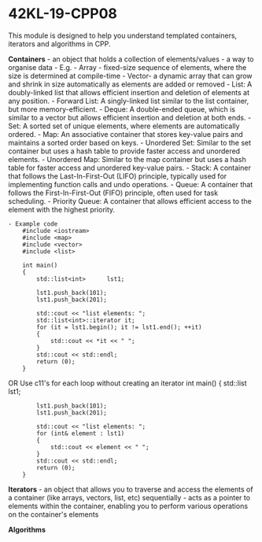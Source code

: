 # 42KL-19-CPP08

This module is designed to help you understand templated containers, iterators and algorithms in CPP.

**Containers**
	- an object that holds a collection of elements/values
	- a way to organise data
	- E.g.
		- Array - fixed-size sequence of elements, where the size is determined at compile-time
		- Vector- a dynamic array that can grow and shrink in size automatically as elements are
					added or removed
		- List: A doubly-linked list that allows efficient insertion and deletion of elements at any position.
		- Forward List: A singly-linked list similar to the list container, but more memory-efficient.
		- Deque: A double-ended queue, which is similar to a vector but allows efficient insertion and
				 deletion at both ends.
		- Set: A sorted set of unique elements, where elements are automatically ordered.
		- Map: An associative container that stores key-value pairs and maintains a sorted order based on keys.
		- Unordered Set: Similar to the set container but uses a hash table to provide faster access and 
						 unordered elements.
		- Unordered Map: Similar to the map container but uses a hash table for faster access and unordered
						 key-value pairs.
		- Stack: A container that follows the Last-In-First-Out (LIFO) principle, typically used for implementing
		 		function calls and undo operations.
		- Queue: A container that follows the First-In-First-Out (FIFO) principle, often used for task scheduling.
		- Priority Queue: A container that allows efficient access to the element with the highest priority.
	
	- Example code
		#include <iostream>
		#include <map>
		#include <vector>
		#include <list>

		int main()
		{
			std::list<int>		lst1;
			
			lst1.push_back(101);
			lst1.push_back(201);

			std::cout << "list elements: ";
			std::list<int>::iterator it;
			for (it = lst1.begin(); it != lst1.end(); ++it)
			{
				std::cout << *it << " ";
			}
			std::cout << std::endl;
			return (0);
		}

OR 
Use c11's for each loop without creating an iterator
		int main()
		{
			std::list<int>		lst1;
			
			lst1.push_back(101);
			lst1.push_back(201);

			std::cout << "list elements: ";
			for (int& element : lst1)
			{
				std::cout << element << " ";
			}
			std::cout << std::endl;
			return (0);
		}

**Iterators**
	- an object that allows you to traverse and access the elements
		of a container (like arrays, vectors, list, etc) sequentially
	- acts as a pointer to elements within the container, enabling
		you to perform various operations on the container's elements

**Algorithms**
